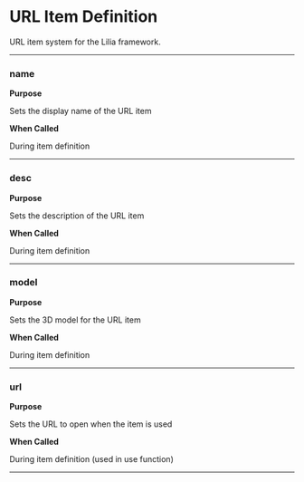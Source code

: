 # URL Item Definition

URL item system for the Lilia framework.

---

### name

**Purpose**

Sets the display name of the URL item

**When Called**

During item definition

---

### desc

**Purpose**

Sets the description of the URL item

**When Called**

During item definition

---

### model

**Purpose**

Sets the 3D model for the URL item

**When Called**

During item definition

---

### url

**Purpose**

Sets the URL to open when the item is used

**When Called**

During item definition (used in use function)

---

